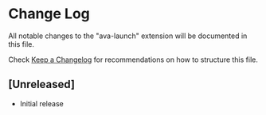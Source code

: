 # Change Log

All notable changes to the "ava-launch" extension will be documented in this file.

Check [Keep a Changelog](http://keepachangelog.com/) for recommendations on how to structure this file.

## [Unreleased]

- Initial release